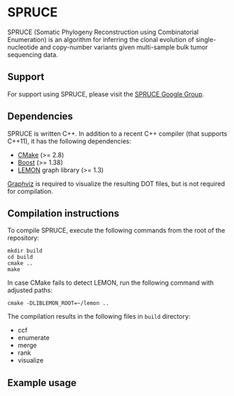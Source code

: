 # SPRUCE
SPRUCE (Somatic Phylogeny Reconstruction using Combinatorial
Enumeration) is an algorithm for inferring the clonal evolution of
single-nucleotide and copy-number variants given multi-sample bulk tumor
sequencing data.

## Support

For support using SPRUCE, please visit the [SPRUCE Google Group](https://groups.google.com/forum/#!forum/spruce).

## Dependencies

SPRUCE is written C++. In addition to a recent C++ compiler (that supports C++11), it has the following dependencies:

* [CMake](http://www.cmake.org/) (>= 2.8)
* [Boost](http://www.boost.org) (>= 1.38)
* [LEMON](http://lemon.cs.elte.hu/trac/lemon) graph library (>= 1.3)

[Graphviz](http://www.graphviz.org) is required to visualize the resulting DOT files, but is not required for compilation.

## Compilation instructions

To compile SPRUCE, execute the following commands from the root of the repository:

    mkdir build
    cd build
    cmake ..
    make
    
In case CMake fails to detect LEMON, run the following command with adjusted paths:

	cmake -DLIBLEMON_ROOT=~/lemon ..
	
The compilation results in the following files in `build` directory:

* ccf
* enumerate
* merge
* rank
* visualize

## Example usage

